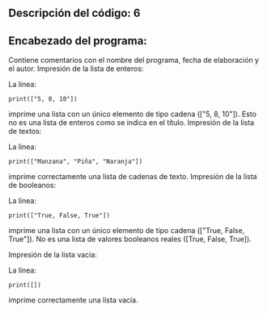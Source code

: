## Descripción del código: 6
## Encabezado del programa:

Contiene comentarios con el nombre del programa, fecha de elaboración y el autor.
Impresión de la lista de enteros:

La línea:
```
print(["5, 8, 10"])
```
imprime una lista con un único elemento de tipo cadena (["5, 8, 10"]).
Esto no es una lista de enteros como se indica en el título.
Impresión de la lista de textos:

La línea:
```
print(["Manzana", "Piña", "Naranja"])
```
imprime correctamente una lista de cadenas de texto.
Impresión de la lista de booleanos:

La línea:
```
print(["True, False, True"])
```
imprime una lista con un único elemento de tipo cadena (["True, False, True"]). 
No es una lista de valores booleanos reales ([True, False, True]).

Impresión de la lista vacía:

La línea:
```
print([])
```
imprime correctamente una lista vacía.
